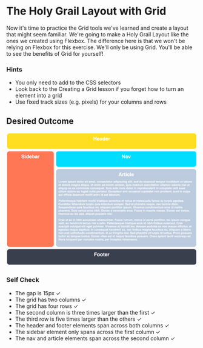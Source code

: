 # The Holy Grail Layout with Grid

Now it's time to practice the Grid tools we've learned and create a layout that might seem familiar. We're going to make a Holy Grail Layout like the ones we created using Flexbox. The difference here is that we won't be relying on Flexbox for this exercise. We'll only be using Grid. You'll be able to see the benefits of Grid for yourself!

### Hints

- You only need to add to the CSS selectors
- Look back to the Creating a Grid lesson if you forget how to turn an element into a grid
- Use fixed track sizes (e.g. pixels) for your columns and rows

## Desired Outcome

![desired outcome](./desired-outcome.png)

### Self Check

- The gap is 15px ✓
- The grid has two columns ✓
- The grid has four rows ✓
- The second column is three times larger than the first ✓
- The third row is five times larger than the others ✓
- The header and footer elements span across both columns ✓
- The sidebar element only spans across the first column ✓
- The nav and article elements span across the second column ✓
 